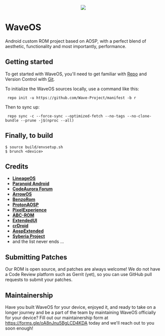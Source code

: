 <p align="center">
  <img src="https://i.imgur.com/HPowUAx.png" />
</p>

# WaveOS

Android custom ROM project based on AOSP, with a perfect blend of aesthetic, functionality and most importantly, performance.

## Getting started

To get started with WaveOS, you'll need to get familiar with [Repo](https://source.android.com/source/using-repo.html) and Version Control with [Git](https://source.android.com/source/version-control.html).

To initialize the WaveOS sources locally, use a command like this:
```
 repo init -u https://github.com/Wave-Project/manifest -b r
```

Then to sync up:
```
 repo sync -c --force-sync --optimized-fetch --no-tags --no-clone-bundle --prune -j$(nproc --all)
```

## Finally, to build

```
$ source build/envsetup.sh
$ brunch <device>
```

## Credits

 * [**LineageOS**](https://github.com/LineageOS)
 * [**Paranoid Android**](https://github.com/AOSPA)
 * [**CodeAurora Forum**](https://source.codeaurora.org/quic/la/)
 * [**ArrowOS**](https://github.com/ArrowOS)
 * [**BenzoRom**](https://github.com/BenzoRom)
 * [**ProtonAOSP**](https://github.com/ProtonAOSP)
 * [**PixelExperience**](https://github.com/PixelExperience)
 * [**ABC-ROM**](https://github.com/ezio84)
 * [**ExtendedUI**](https://github.com/Extended-UI/)
 * [**crDroid**](https://github.com/crDroidAndroid)
 * [**AospExtended**](https://github.com/AospExtended)
 * [**Syberia Project**](https://github.com/syberia-project)
 * and the list never ends ...

## Submitting Patches

Our ROM is open source, and patches are always welcome! We do not have a Code Review platform such as Gerrit (yet), so you can use GitHub pull requests to submit your patches.

## Maintainership

Have you built WaveOS for your device, enjoyed it, and ready to take on a longer journey and be a part of the team by maintaining WaveOS officially for your device? Fill out our maintainership form at https://forms.gle/oA8nJnu5BgLCD4KDA today and we'll reach out to you soon enough!
